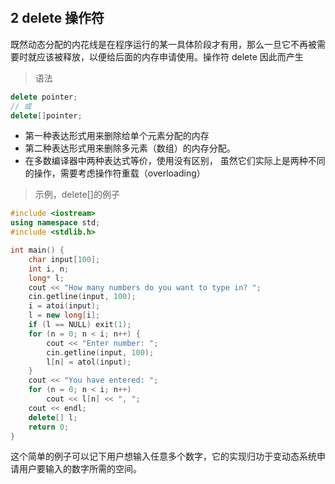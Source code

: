 

&emsp;
## 2 delete 操作符

既然动态分配的内花线是在程序运行的某一具体阶段才有用，那么一旦它不再被需要时就应该被释放，以便给后面的内存申请使用。操作符 delete 因此而产生
>语法
```c++
delete pointer;
// 或
delete[]pointer;
```
- 第一种表达形式用来删除给单个元素分配的内存
- 第二种表达形式用来删除多元素（数组）的内存分配。
- 在多数编译器中两种表达式等价，使用没有区别， 虽然它们实际上是两种不同的操作，需要考虑操作符重载（overloading）

>示例，delete[]的例子
```c++
#include <iostream>
using namespace std;
#include <stdlib.h>

int main() {
    char input[100];
    int i, n;
    long* l;
    cout << "How many numbers do you want to type in? ";
    cin.getline(input, 100); 
    i = atoi(input);
    l = new long[i];
    if (l == NULL) exit(1);
    for (n = 0; n < i; n++) {
        cout << "Enter number: ";
        cin.getline(input, 100);
        l[n] = atol(input);
    }
    cout << "You have entered: ";
    for (n = 0; n < i; n++) 
        cout << l[n] << ", ";
    cout << endl;
    delete[] l;
    return 0;
}
```

这个简单的例子可以记下用户想输入任意多个数字，它的实现归功于变动态系统申请用户要输入的数字所需的空间。

